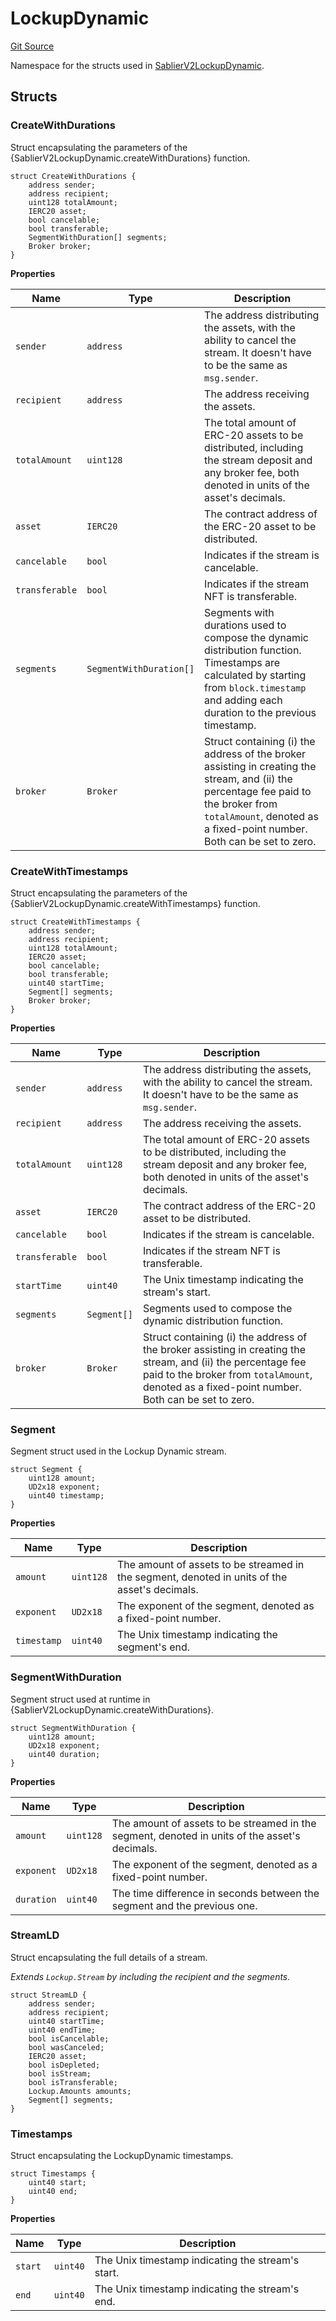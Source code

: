 # LockupDynamic

[Git Source](https://github.com/sablier-labs/v2-core/blob/36b49d3bf2a396d19083d28247e8e03d7a3a2ee1/src/types/DataTypes.sol)

Namespace for the structs used in
[SablierV2LockupDynamic](docs/reference/lockup/core/contract.SablierV2LockupDynamic.md).

## Structs

### CreateWithDurations

Struct encapsulating the parameters of the {SablierV2LockupDynamic.createWithDurations} function.

```solidity
struct CreateWithDurations {
    address sender;
    address recipient;
    uint128 totalAmount;
    IERC20 asset;
    bool cancelable;
    bool transferable;
    SegmentWithDuration[] segments;
    Broker broker;
}
```

**Properties**

| Name           | Type                    | Description                                                                                                                                                                                                    |
| -------------- | ----------------------- | -------------------------------------------------------------------------------------------------------------------------------------------------------------------------------------------------------------- |
| `sender`       | `address`               | The address distributing the assets, with the ability to cancel the stream. It doesn't have to be the same as `msg.sender`.                                                                                    |
| `recipient`    | `address`               | The address receiving the assets.                                                                                                                                                                              |
| `totalAmount`  | `uint128`               | The total amount of ERC-20 assets to be distributed, including the stream deposit and any broker fee, both denoted in units of the asset's decimals.                                                           |
| `asset`        | `IERC20`                | The contract address of the ERC-20 asset to be distributed.                                                                                                                                                    |
| `cancelable`   | `bool`                  | Indicates if the stream is cancelable.                                                                                                                                                                         |
| `transferable` | `bool`                  | Indicates if the stream NFT is transferable.                                                                                                                                                                   |
| `segments`     | `SegmentWithDuration[]` | Segments with durations used to compose the dynamic distribution function. Timestamps are calculated by starting from `block.timestamp` and adding each duration to the previous timestamp.                    |
| `broker`       | `Broker`                | Struct containing (i) the address of the broker assisting in creating the stream, and (ii) the percentage fee paid to the broker from `totalAmount`, denoted as a fixed-point number. Both can be set to zero. |

### CreateWithTimestamps

Struct encapsulating the parameters of the {SablierV2LockupDynamic.createWithTimestamps} function.

```solidity
struct CreateWithTimestamps {
    address sender;
    address recipient;
    uint128 totalAmount;
    IERC20 asset;
    bool cancelable;
    bool transferable;
    uint40 startTime;
    Segment[] segments;
    Broker broker;
}
```

**Properties**

| Name           | Type        | Description                                                                                                                                                                                                    |
| -------------- | ----------- | -------------------------------------------------------------------------------------------------------------------------------------------------------------------------------------------------------------- |
| `sender`       | `address`   | The address distributing the assets, with the ability to cancel the stream. It doesn't have to be the same as `msg.sender`.                                                                                    |
| `recipient`    | `address`   | The address receiving the assets.                                                                                                                                                                              |
| `totalAmount`  | `uint128`   | The total amount of ERC-20 assets to be distributed, including the stream deposit and any broker fee, both denoted in units of the asset's decimals.                                                           |
| `asset`        | `IERC20`    | The contract address of the ERC-20 asset to be distributed.                                                                                                                                                    |
| `cancelable`   | `bool`      | Indicates if the stream is cancelable.                                                                                                                                                                         |
| `transferable` | `bool`      | Indicates if the stream NFT is transferable.                                                                                                                                                                   |
| `startTime`    | `uint40`    | The Unix timestamp indicating the stream's start.                                                                                                                                                              |
| `segments`     | `Segment[]` | Segments used to compose the dynamic distribution function.                                                                                                                                                    |
| `broker`       | `Broker`    | Struct containing (i) the address of the broker assisting in creating the stream, and (ii) the percentage fee paid to the broker from `totalAmount`, denoted as a fixed-point number. Both can be set to zero. |

### Segment

Segment struct used in the Lockup Dynamic stream.

```solidity
struct Segment {
    uint128 amount;
    UD2x18 exponent;
    uint40 timestamp;
}
```

**Properties**

| Name        | Type      | Description                                                                                   |
| ----------- | --------- | --------------------------------------------------------------------------------------------- |
| `amount`    | `uint128` | The amount of assets to be streamed in the segment, denoted in units of the asset's decimals. |
| `exponent`  | `UD2x18`  | The exponent of the segment, denoted as a fixed-point number.                                 |
| `timestamp` | `uint40`  | The Unix timestamp indicating the segment's end.                                              |

### SegmentWithDuration

Segment struct used at runtime in {SablierV2LockupDynamic.createWithDurations}.

```solidity
struct SegmentWithDuration {
    uint128 amount;
    UD2x18 exponent;
    uint40 duration;
}
```

**Properties**

| Name       | Type      | Description                                                                                   |
| ---------- | --------- | --------------------------------------------------------------------------------------------- |
| `amount`   | `uint128` | The amount of assets to be streamed in the segment, denoted in units of the asset's decimals. |
| `exponent` | `UD2x18`  | The exponent of the segment, denoted as a fixed-point number.                                 |
| `duration` | `uint40`  | The time difference in seconds between the segment and the previous one.                      |

### StreamLD

Struct encapsulating the full details of a stream.

_Extends `Lockup.Stream` by including the recipient and the segments._

```solidity
struct StreamLD {
    address sender;
    address recipient;
    uint40 startTime;
    uint40 endTime;
    bool isCancelable;
    bool wasCanceled;
    IERC20 asset;
    bool isDepleted;
    bool isStream;
    bool isTransferable;
    Lockup.Amounts amounts;
    Segment[] segments;
}
```

### Timestamps

Struct encapsulating the LockupDynamic timestamps.

```solidity
struct Timestamps {
    uint40 start;
    uint40 end;
}
```

**Properties**

| Name    | Type     | Description                                       |
| ------- | -------- | ------------------------------------------------- |
| `start` | `uint40` | The Unix timestamp indicating the stream's start. |
| `end`   | `uint40` | The Unix timestamp indicating the stream's end.   |
